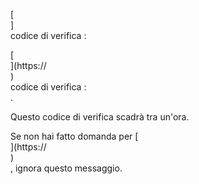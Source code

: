 [<br host>]<br action>codice di verifica :<br code>

[<br host>](https://<br host>)<br action>codice di verifica :<br code>.

Questo codice di verifica scadrà tra un'ora.

Se non hai fatto domanda per [<br host>](https://<br host>)<br action>, ignora questo messaggio.
